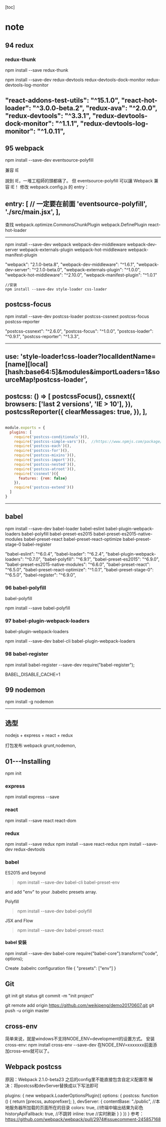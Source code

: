 [toc]

note
=====
## 94 redux
### redux-thunk
npm install --save redux-thunk

npm install --save-dev redux-devtools redux-devtools-dock-monitor redux-devtools-log-monitor

"react-addons-test-utils": "^15.1.0",
"react-hot-loader": "^3.0.0-beta.2",
"redux-ava": "^2.0.0",
"redux-devtools": "^3.3.1",
"redux-devtools-dock-monitor": "^1.1.1",
"redux-devtools-log-monitor": "^1.0.11",
--------
## 95 webpack

npm install --save-dev eventsource-polyfill

兼容 IE

說到 IE，一堆工程師的頭都痛了。
但 eventsource-polyfill 可以讓 Webpack 兼容 IE！
修改 webpack.config.js 的 entry：

entry: [
  // 一定要在前面
  'eventsource-polyfill',
  './src/main.jsx',
],
------
查找 webpack.optimize.CommonsChunkPlugin
webpack.DefinePlugin
react-hot-loader

-----

npm install --save-dev webpack webpack-dev-middleware webpack-dev-server webpack-externals-plugin webpack-hot-middleware webpack-manifest-plugin

"webpack": "2.1.0-beta.8",
    "webpack-dev-middleware": "^1.6.1",
    "webpack-dev-server": "^2.1.0-beta.0",
    "webpack-externals-plugin": "^1.0.0",
    "webpack-hot-middleware": "^2.10.0",
    "webpack-manifest-plugin": "^1.0.1"


    //安装
    npm install --save-dev style-loader css-loader

## postcss-focus
npm install --save-dev postcss-loader postcss-cssnext postcss-focus postcss-reporter

"postcss-cssnext": "^2.6.0",
"postcss-focus": "^1.0.0",
"postcss-loader": "^0.9.1",
"postcss-reporter": "^1.3.3",

------
use: 'style-loader!css-loader?localIdentName=[name]__[local]__[hash:base64:5]&modules&importLoaders=1&sourceMap!postcss-loader',
------
postcss: () => [
  postcssFocus(),
  cssnext({
    browsers: ['last 2 versions', 'IE > 10'],
  }),
  postcssReporter({
    clearMessages: true,
  }),
],
------
``` javaScript

module.exports = {
  plugins: [
    require('postcss-conditionals')(),
    require('postcss-simple-vars')(),  //https://www.npmjs.com/package/postcss-simple-vars
    require('postcss-each')(),
    require('postcss-for')(),
    require('postcss-mixins')(),
    require('postcss-import')(),
    require('postcss-nested')(),
    require('postcss-atroot')(),
    require('cssnext')({
      features: {rem: false}
    }),
    require('postcss-extend')()
  ]
}
```
----

## babel
npm install --save-dev babel-loader babel-eslint babel-plugin-webpack-loaders babel-polyfill babel-preset-es2015 babel-preset-es2015-native-modules babel-preset-react babel-preset-react-optimize babel-preset-stage-0 babel-register

"babel-eslint": "^6.0.4",
"babel-loader": "^6.2.4",
"babel-plugin-webpack-loaders": "^0.7.0",
"babel-polyfill": "^6.9.1",
"babel-preset-es2015": "^6.9.0",
"babel-preset-es2015-native-modules": "^6.6.0",
"babel-preset-react": "^6.5.0",
"babel-preset-react-optimize": "^1.0.1",
"babel-preset-stage-0": "^6.5.0",
"babel-register": "^6.9.0",

### 96 babel-polyfill
babel-polyfill

npm install --save babel-polyfill

### 97 babel-plugin-webpack-loaders
babel-plugin-webpack-loaders

npm install --save-dev babel-cli babel-plugin-webpack-loaders

### 98 babel-register
npm install babel-register --save-dev
require("babel-register");

BABEL_DISABLE_CACHE=1

## 99 nodemon
npm install -g nodemon

---------
## 选型
nodejs + express + react + redux

打包发布 webpack
 grunt,nodemon,

## 01---Installing
npm init

### express
npm install express --save

### react
npm install --save react react-dom

### redux
npm install --save redux
npm install --save react-redux
npm install --save-dev redux-devtools

### babel
ES2015 and beyond
> npm install --save-dev babel-cli babel-preset-env

and add "env" to your .babelrc presets array.

Polyfill
> npm install --save-dev babel-polyfill

JSX and Flow

> npm install --save-dev babel-preset-react

#### babel 安装

npm install --save-dev babel-core
require("babel-core").transform("code", options);

Create .babelrc configuration file
{
  "presets": ["env"]
}

## Git
git init
git status
git commit -m "init project"

git remote add origin https://github.com/weikipeng/demo20170607.git
git push -u origin master

## cross-env
简单来说，就是windows不支持NODE_ENV=development的设置方式。
安装cross-env:
npm install cross-env --save-dev
在NODE_ENV=xxxxxxx前面添加cross-env就可以了。

## Webpack postcss

原因：Webpack 2.1.0-beta23 之后的config里不能直接包含自定义配置项
解决：将postcss和devServer替换成以下写法即可

plugins: {
  new webpack.LoaderOptionsPlugin({
    options: {
      postcss: function () {
        return [precss, autoprefixer];
      },
      devServer: {
        contentBase: "./public", //本地服务器所加载的页面所在的目录
        colors: true, //终端中输出结果为彩色
        historyApiFallback: true, //不跳转
        inline: true //实时刷新
      }
    }
  })
}
参考：https://github.com/webpack/webpack/pull/2974#issuecomment-245857168
